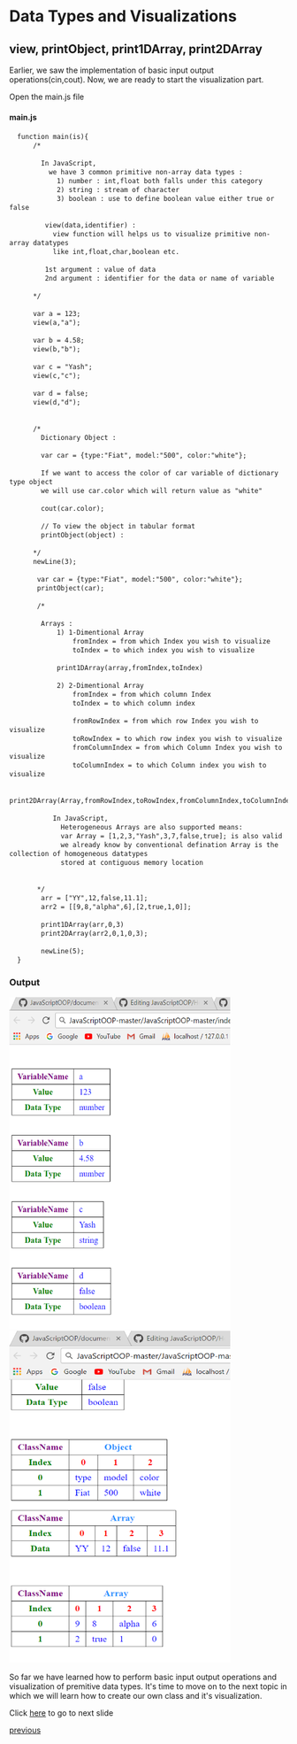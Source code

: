 # Data Types and Visualizations

## view, printObject, print1DArray, print2DArray

Earlier, we saw the implementation of basic input output operations(cin,cout). 
Now, we are ready to start the visualization part.

Open the main.js file 

#### main.js
    
      function main(is){
          /*
                        
            In JavaScript,
              we have 3 common primitive non-array data types :
                1) number : int,float both falls under this category
                2) string : stream of character
                3) boolean : use to define boolean value either true or false
             
             view(data,identifier) :
               view function will helps us to visualize primitive non-array datatypes
               like int,float,char,boolean etc.
             
             1st argument : value of data
             2nd argument : identifier for the data or name of variable
          
          */
          
          var a = 123;
          view(a,"a");

          var b = 4.58;
          view(b,"b");

          var c = "Yash";
          view(c,"c");

          var d = false;
          view(d,"d");  
          
          
          /*
            Dictionary Object : 
            
            var car = {type:"Fiat", model:"500", color:"white"};
            
            If we want to access the color of car variable of dictionary type object
            we will use car.color which will return value as "white"
              
            cout(car.color); 
            
            // To view the object in tabular format             
            printObject(object) :
            
          */
          newLine(3);
          
           var car = {type:"Fiat", model:"500", color:"white"};
           printObject(car);
           
           /*
           
            Arrays : 
                1) 1-Dimentional Array
                    fromIndex = from which Index you wish to visualize
                    toIndex = to which index you wish to visualize
                
                print1DArray(array,fromIndex,toIndex)
                
                2) 2-Dimentional Array
                    fromIndex = from which column Index
                    toIndex = to which column index
                    
                    fromRowIndex = from which row Index you wish to visualize
                    toRowIndex = to which row index you wish to visualize 
                    fromColumnIndex = from which Column Index you wish to visualize
                    toColumnIndex = to which Column index you wish to visualize 
                
                print2DArray(Array,fromRowIndex,toRowIndex,fromColumnIndex,toColumnIndex)
                
               In JavaScript,
                 Heterogeneous Arrays are also supported means:
                 var Array = [1,2,3,"Yash",3,7,false,true]; is also valid
                 we already know by conventional defination Array is the collection of homogeneous datatypes
                 stored at contiguous memory location
            
           
           */
            arr = ["YY",12,false,11.1]; 
            arr2 = [[9,8,"alpha",6],[2,true,1,0]];

            print1DArray(arr,0,3)
            print2DArray(arr2,0,1,0,3);
           
            newLine(5);
      }

### Output

<img src="https://github.com/yashp241195/JavaScriptOOP/blob/master/documentation/img/out2.png" height="600" width="400">
<img src="https://github.com/yashp241195/JavaScriptOOP/blob/master/documentation/img/out3.png" height="600" width="400">

So far we have learned how to perform basic input output operations and visualization of premitive data types. It's time 
to move on to the next topic in which we will learn how to create our own class and it's visualization.

Click [here](https://github.com/yashp241195/JavaScriptOOP/blob/master/documentation/class.MD) to go to next slide

[previous](https://github.com/yashp241195/JavaScriptOOP/blob/master/documentation/HelloWorld.MD)


